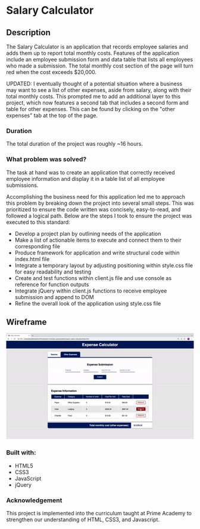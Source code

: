 # Salary Calculator

## Description

The Salary Calculator is an application that records employee salaries and adds them up to report total monthly costs. Features of the application include an employee submission form and data table that lists all employees who made a submission. The total monthly cost section of the page will turn red when the cost exceeds $20,000.

UPDATED: I eventually thought of a potential situation where a business may want to see a list of other expenses, aside from salary, along with their total monthly costs. This prompted me to add an additional layer to this project, which now features a second tab that includes a second form and table for other expenses. This can be found by clicking on the "other expenses" tab at the top of the page.

### Duration 

The total duration of the project was roughly ~16 hours. 

### What problem was solved? 

The task at hand was to create an application that correctly received employee information and display it in a table list of all employee submissions.

Accomplishing the business need for this application led me to approach this problem by breaking down the project into several small steps. This was prioritized to ensure the code written was concisely, easy-to-read, and followed a logical path. Below are the steps I took to ensure the project was executed to this standard:

- Develop a project plan by outlining needs of the application
- Make a list of actionable items to execute and connect them to their corresponding file
- Produce framework for application and write structural code within index.html file
- Integrate a temporary layout by adjusting positioning within style.css file for easy readability and testing
- Create and test functions within client.js file and use console as reference for function outputs
- Integrate jQuery within client.js functions to receive employee submission and append to DOM
- Refine the overall look of the application using style.css file

## Wireframe

![Wireframe](/expense-calculator.gif)

### Built with:
- HTML5
- CSS3 
- JavaScript
- jQuery    

### Acknowledgement

This project is implemented into the curriculum taught at Prime Academy to strengthen our understanding of HTML, CSS3, and Javascript.